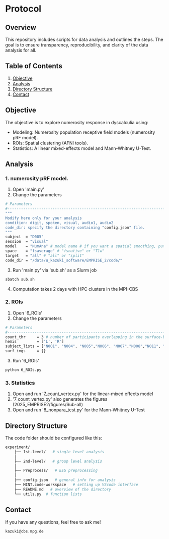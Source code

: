 # Protocol

## Overview

This repository includes scripts for data analysis and outlines the steps. The goal is to ensure transparency, reproducibility, and clarity of the data analysis for all.

## Table of Contents

1. [Objective](#objective)
2. [Analysis](#analysis)
3. [Directory Structure](#directory-structure)
6. [Contact](#contact)


## Objective

The objective is to explore numerosity response in dyscalculia using:
- Modeling:   Numerosity population receptive field models (numerosity pRF model).
- ROIs:       Spatial clustering (AFNI tools).
- Statistics: A linear mixed-effects model and Mann-Whitney U-Test.


## Analysis

### 1. numerosity pRF model. 
1. Open 'main.py'
2. Change the parameters
```bash
# Parameters
#-------------------------------------------------------------------------#
"""
Modify here only for your analysis
condition: digit, spoken, visual, audio1, audio2
code_dir: specify the directory containing "config.json" file.
"""
subject  = "D005"
session  = "visual"
model    = "NumAna" # model name # if you want a spatial smoothing, put 'FWHM' and '3' for the value
space    = "fsaverage" # "fsnative" or "T1w"
target   = "all" # "all" or "split"
code_dir = "/data/u_kazuki_software/EMPRISE_2/code/"
 ```

3. Run 'main.py' via 'sub.sh' as a Slurm job
 ```bash
sbatch sub.sh
 ```
4. Computation takes 2 days with HPC clusters in the MPI-CBS


### 2. ROIs
1. Open '6_ROIs'
2. Change the parameters
 ```bash
# Parameters
#-------------------------------------------------------------------------#
count_thr     = 3 # number of participants overlapping in the surface-based for the next spatial clustering
hemis         = ['L', 'R']
subject_lists = ["N001", "N004", "N005","N006", "N007","N008","N011", "N012"]
surf_imgs     = {}
 ```
3. Run '6_ROIs'
 ```bash
python 6_ROIs.py
 ```

### 3. Statistics
1. Open and run '7_count_vertex.py' for the linear-mixed effects model
2. '7_count_vertex.py' also generates the figures (2025_EMPRISE2/figures/Sub-all)
3. Open and run '8_nonpara_test.py' for the Mann-Whitney U-Test



## Directory Structure
The code folder should be configured like this:
```bash
experiment/
    ├── 1st-level/   # single level analysis
    │
    ├── 2nd-level/   # group level analysis 
    │
    ├── Preprocess/   # EEG preprocessing
    │
    ├── config.json   # general info for analysis
    ├── MINT.code-workspace   # setting up VScode interface
    ├── README.md   # overview of the directory
    └── utils.py  # function lists
```


## Contact
If you have any questions, feel free to ask me!
 ```bash
kazuki@cbs.mpg.de
 ```



